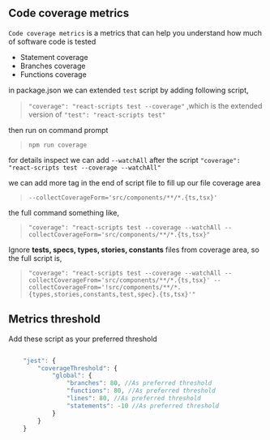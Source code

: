 ## Code coverage metrics

`Code coverage metrics` is a metrics that can help you understand how much of software code is tested

* Statement coverage
* Branches coverage
* Functions coverage

in package.json we can extended `test` script by adding following script,

> `"coverage": "react-scripts test --coverage"` ,which is the extended version of `"test": "react-scripts test"`

then run on command prompt 

> `npm run coverage`

for details inspect we can add `--watchAll` after the script `"coverage": "react-scripts test --coverage --watchAll"`

we can add more tag in the end of script file to fill up our file coverage area

> `--collectCoverageForm='src/components/**/*.{ts,tsx}'`

the full command something like,

> `"coverage": "react-scripts test --coverage --watchAll --collectCoverageForm='src/components/**/*.{ts,tsx}"`

Ignore **tests, specs, types, stories, constants** files from coverage area, so the full script is,

> `"coverage": "react-scripts test --coverage --watchAll --collectCoverageFrom='src/components/**/*.{ts,tsx}' --collectCoverageFrom='!src/components/**/*.{types,stories,constants,test,spec}.{ts,tsx}'"`

## Metrics threshold

Add these script as your preferred threshold 

```js

    "jest": {
        "coverageThreshold": {
            "global": {
                "branches": 80, //As preferred threshold 
                "functions": 80, //As preferred threshold 
                "lines": 80, //As preferred threshold 
                "statements": -10 //As preferred threshold 
            }
        }
    }

```